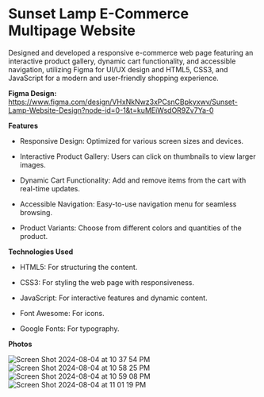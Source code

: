 # Sunset Lamp E-Commerce Multipage Website

Designed and developed a responsive e-commerce web page featuring an interactive product gallery, dynamic cart functionality, and accessible navigation, utilizing Figma for UI/UX design and HTML5, CSS3, and JavaScript for a modern and user-friendly shopping experience.

**Figma Design:** https://www.figma.com/design/VHxNkNwz3xPCsnCBpkyxwv/Sunset-Lamp-Website-Design?node-id=0-1&t=kuMEiWsdOR9Zv7Ya-0


**Features**

* Responsive Design: Optimized for various screen sizes and devices.

* Interactive Product Gallery: Users can click on thumbnails to view larger images.

* Dynamic Cart Functionality: Add and remove items from the cart with real-time updates.

* Accessible Navigation: Easy-to-use navigation menu for seamless browsing.

* Product Variants: Choose from different colors and quantities of the product.





**Technologies Used**

* HTML5: For structuring the content.
  
* CSS3: For styling the web page with responsiveness.
  
* JavaScript: For interactive features and dynamic content.
  
* Font Awesome: For icons.
  
* Google Fonts: For typography.





**Photos**

![Screen Shot 2024-08-04 at 10 37 54 PM](https://github.com/user-attachments/assets/dfadee76-8c3a-4b0f-b64d-4e0a5ae90c40) 
![Screen Shot 2024-08-04 at 10 58 25 PM](https://github.com/user-attachments/assets/11b57446-256b-4e0d-bb50-ae814f2ebf1f)
![Screen Shot 2024-08-04 at 10 59 08 PM](https://github.com/user-attachments/assets/bebd41ef-b845-4232-beb7-7dfe3d156b2d)
![Screen Shot 2024-08-04 at 11 01 19 PM](https://github.com/user-attachments/assets/56d312bb-4a43-4565-89a2-bb0f1d6df652)

